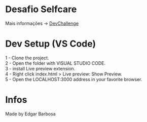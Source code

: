 # Desafio Selfcare 

Mais informações -> <a _blank href="https://devchallenge.com.br">DevChallenge</a> 


# Dev Setup (VS Code)
1 - Clone the project.<br>
2 - Open the folder with VISUAL STUDIO CODE.<br>
3 - install Live preview extension.<br>
4 - Right click index.html > Live preview: Show Preview.<br>
5 - Open the LOCALHOST:3000 address in your favorite browser.<br>


# Infos
Made by Edgar Barbosa 

